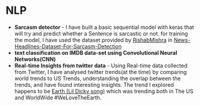 # NLP
* __Sarcasm detector__ -
  I have built a basic sequential model with keras that will try and predict whether a Sentence is sarcastic or not.
  for training the model, I have used the dataset provided by [RishabMishra](https://github.com/rishabhmisra) in [News-Headlines-Dataset-For-Sarcasm-Detection](https://github.com/rishabhmisra/News-Headlines-Dataset-For-Sarcasm-Detection#:~:text=To%20overcome%20the%20limitations%20related,categories%20(which%20are%20sarcastic).)
* __text classification on IMDB data-set using Convolutional Neural Networks(CNN)__
* __Real-time Insights from twitter data__ -
  Using Real-time data collected from Twitter, I have analysed twitter trends(at the time) by comparing world trends to US Trends, understanding the overlap between the trends, and have found interesting insights. The trend I explored happens to be [Earth (Lil Dicky song)](https://en.wikipedia.org/wiki/Earth_(Lil_Dicky_song)) which was trending both in The US and WorldWide #WeLoveTheEarth.
